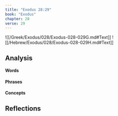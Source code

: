 ```yaml
---
title: "Exodus 28:29"
book: "Exodus"
chapter: 28
verse: 29
---
```

![[/Greek/Exodus/028/Exodus-028-029G.md#Text]]
![[/Hebrew/Exodus/028/Exodus-028-029H.md#Text]]

## Analysis

#### Words

#### Phrases

#### Concepts

## Reflections
